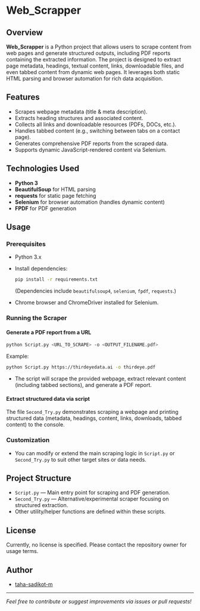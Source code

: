 # Web_Scrapper

## Overview

**Web_Scrapper** is a Python project that allows users to scrape content from web pages and generate structured outputs, including PDF reports containing the extracted information. The project is designed to extract page metadata, headings, textual content, links, downloadable files, and even tabbed content from dynamic web pages. It leverages both static HTML parsing and browser automation for rich data acquisition.

## Features

- Scrapes webpage metadata (title & meta description).
- Extracts heading structures and associated content.
- Collects all links and downloadable resources (PDFs, DOCs, etc.).
- Handles tabbed content (e.g., switching between tabs on a contact page).
- Generates comprehensive PDF reports from the scraped data.
- Supports dynamic JavaScript-rendered content via Selenium.

## Technologies Used

- **Python 3**
- **BeautifulSoup** for HTML parsing
- **requests** for static page fetching
- **Selenium** for browser automation (handles dynamic content)
- **FPDF** for PDF generation

## Usage

### Prerequisites

- Python 3.x
- Install dependencies:
  ```bash
  pip install -r requirements.txt
  ```
  (Dependencies include `beautifulsoup4`, `selenium`, `fpdf`, `requests`.)

- Chrome browser and ChromeDriver installed for Selenium.

### Running the Scraper

#### Generate a PDF report from a URL

```bash
python Script.py <URL_TO_SCRAPE> -o <OUTPUT_FILENAME.pdf>
```

Example:
```bash
python Script.py https://thirdeyedata.ai -o thirdeye.pdf
```

- The script will scrape the provided webpage, extract relevant content (including tabbed sections), and generate a PDF report.

#### Extract structured data via script

The file `Second_Try.py` demonstrates scraping a webpage and printing structured data (metadata, headings, content, links, downloads, tabbed content) to the console.

### Customization

- You can modify or extend the main scraping logic in `Script.py` or `Second_Try.py` to suit other target sites or data needs.

## Project Structure

- `Script.py` — Main entry point for scraping and PDF generation.
- `Second_Try.py` — Alternative/experimental scraper focusing on structured extraction.
- Other utility/helper functions are defined within these scripts.

## License

Currently, no license is specified. Please contact the repository owner for usage terms.

## Author

- [taha-sadikot-m](https://github.com/taha-sadikot-m)

---

*Feel free to contribute or suggest improvements via issues or pull requests!*

